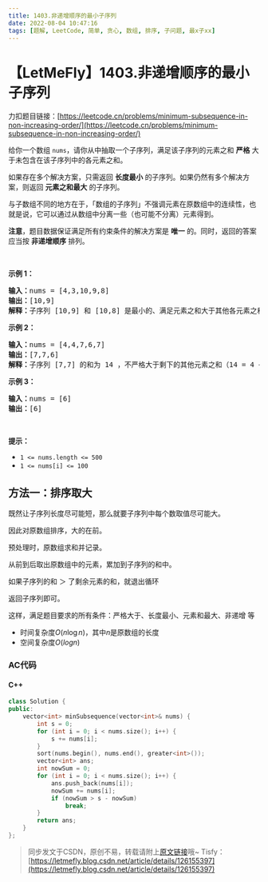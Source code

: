 ```yaml
---
title: 1403.非递增顺序的最小子序列
date: 2022-08-04 10:47:16
tags: [题解, LeetCode, 简单, 贪心, 数组, 排序, 子问题, 最x子xx]
---
```


# 【LetMeFly】1403.非递增顺序的最小子序列

力扣题目链接：[https://leetcode.cn/problems/minimum-subsequence-in-non-increasing-order/](https://leetcode.cn/problems/minimum-subsequence-in-non-increasing-order/)

<p>给你一个数组 <code>nums</code>，请你从中抽取一个子序列，满足该子序列的元素之和 <strong>严格</strong> 大于未包含在该子序列中的各元素之和。</p>

<p>如果存在多个解决方案，只需返回 <strong>长度最小</strong> 的子序列。如果仍然有多个解决方案，则返回 <strong>元素之和最大</strong> 的子序列。</p>

<p>与子数组不同的地方在于，「数组的子序列」不强调元素在原数组中的连续性，也就是说，它可以通过从数组中分离一些（也可能不分离）元素得到。</p>

<p><strong>注意</strong>，题目数据保证满足所有约束条件的解决方案是 <strong>唯一</strong> 的。同时，返回的答案应当按 <strong>非递增顺序</strong> 排列。</p>

<p>&nbsp;</p>

<p><strong>示例 1：</strong></p>

<pre><strong>输入：</strong>nums = [4,3,10,9,8]
<strong>输出：</strong>[10,9] 
<strong>解释：</strong>子序列 [10,9] 和 [10,8] 是最小的、满足元素之和大于其他各元素之和的子序列。但是 [10,9] 的元素之和最大。&nbsp;
</pre>

<p><strong>示例 2：</strong></p>

<pre><strong>输入：</strong>nums = [4,4,7,6,7]
<strong>输出：</strong>[7,7,6] 
<strong>解释：</strong>子序列 [7,7] 的和为 14 ，不严格大于剩下的其他元素之和（14 = 4 + 4 + 6）。因此，[7,6,7] 是满足题意的最小子序列。注意，元素按非递增顺序返回。  
</pre>

<p><strong>示例 3：</strong></p>

<pre><strong>输入：</strong>nums = [6]
<strong>输出：</strong>[6]
</pre>

<p>&nbsp;</p>

<p><strong>提示：</strong></p>

<ul>
	<li><code>1 &lt;= nums.length &lt;= 500</code></li>
	<li><code>1 &lt;= nums[i] &lt;= 100</code></li>
</ul>


    
## 方法一：排序取大

既然让子序列长度尽可能短，那么就要子序列中每个数取值尽可能大。

因此对原数组排序，大的在前。

预处理时，原数组求和并记录。

从前到后取出原数组中的元素，累加到子序列的和中。

如果子序列的和 ＞ 了剩余元素的和，就退出循环

返回子序列即可。

这样，满足题目要求的所有条件：严格大于、长度最小、元素和最大、非递增 等

+ 时间复杂度$O(n\log n)$，其中$n$是原数组的长度
+ 空间复杂度$O(log n)$

### AC代码

#### C++

```cpp
class Solution {
public:
    vector<int> minSubsequence(vector<int>& nums) {
        int s = 0;
        for (int i = 0; i < nums.size(); i++) {
            s += nums[i];
        }
        sort(nums.begin(), nums.end(), greater<int>());
        vector<int> ans;
        int nowSum = 0;
        for (int i = 0; i < nums.size(); i++) {
            ans.push_back(nums[i]);
            nowSum += nums[i];
            if (nowSum > s - nowSum)
                break;
        }
        return ans;
    }
};
```

> 同步发文于CSDN，原创不易，转载请附上[原文链接](https://blog.letmefly.xyz/2022/08/04/LeetCode%201403.%E9%9D%9E%E9%80%92%E5%A2%9E%E9%A1%BA%E5%BA%8F%E7%9A%84%E6%9C%80%E5%B0%8F%E5%AD%90%E5%BA%8F%E5%88%97/)哦~
> Tisfy：[https://letmefly.blog.csdn.net/article/details/126155397](https://letmefly.blog.csdn.net/article/details/126155397)
